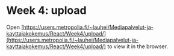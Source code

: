 # Week 4: upload

Open [https://users.metropolia.fi/~lauhei/Mediapalvelut-ja-kayttajakokemus/React/Week4/upload/](https://users.metropolia.fi/~lauhei/Mediapalvelut-ja-kayttajakokemus/React/Week4/upload/) to view it in the browser.
